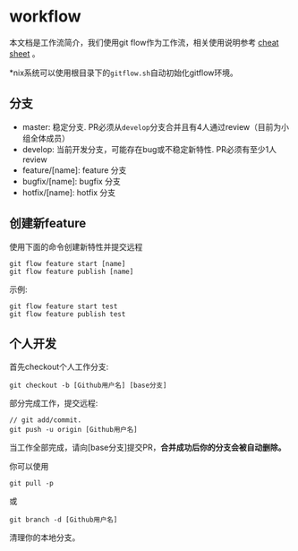 # workflow
本文档是工作流简介，我们使用git flow作为工作流，相关使用说明参考 [cheat sheet](http://danielkummer.github.io/git-flow-cheatsheet/) 。

*nix系统可以使用根目录下的`gitflow.sh`自动初始化gitflow环境。

## 分支
  - master: 稳定分支. PR必须从`develop`分支合并且有4人通过review（目前为小组全体成员）
  - develop: 当前开发分支，可能存在bug或不稳定新特性. PR必须有至少1人review
  - feature/[name]: feature 分支
  - bugfix/[name]: bugfix 分支
  - hotfix/[name]: hotfix 分支

## 创建新feature
使用下面的命令创建新特性并提交远程
    
    git flow feature start [name]
    git flow feature publish [name]

示例:

    git flow feature start test
    git flow feature publish test

## 个人开发
首先checkout个人工作分支:

    git checkout -b [Github用户名] [base分支]
    
部分完成工作，提交远程:

    // git add/commit.
    git push -u origin [Github用户名]

当工作全部完成，请向[base分支]提交PR，**合并成功后你的分支会被自动删除。**

你可以使用

    git pull -p

或

    git branch -d [Github用户名]

清理你的本地分支。